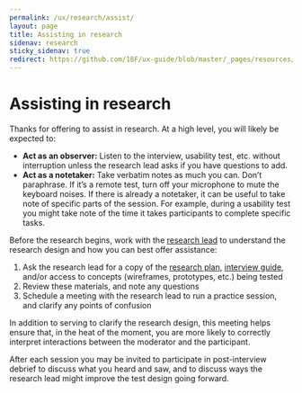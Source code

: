 ```yaml
---
permalink: /ux/research/assist/
layout: page
title: Assisting in research
sidenav: research
sticky_sidenav: true
redirect: https://github.com/18F/ux-guide/blob/master/_pages/resources/assisting-in-research.md
---
```


# Assisting in research

Thanks for offering to assist in research. At a high level, you will likely be expected to:

- **Act as an observer:** Listen to the interview, usability test, etc. without interruption unless the research lead asks if you have questions to add.
- **Act as a notetaker:** Take verbatim notes as much you can. Don’t paraphrase. If it’s a remote test, turn off your microphone to mute the keyboard noises. If there is already a notetaker, it can be useful to take note of specific parts of the session. For example, during a usability test you might take note of the time it takes participants to complete specific tasks.

Before the research begins, work with the [research lead](https://github.com/18F/ux-guide/blob/master/_pages/resources/research-lead.md) to understand the research design and how you can best offer assistance:

1. Ask the research lead for a copy of the [research plan](https://github.com/18F/ux-guide/blob/master/_pages/resources/research-plan.md), [interview guide](https://github.com/18F/ux-guide/blob/master/_pages/resources/interview-script.md), and/or access to concepts (wireframes, prototypes, etc.) being tested
2. Review these materials, and note any questions
3. Schedule a meeting with the research lead to run a practice session, and clarify any points of confusion

In addition to serving to clarify the research design, this meeting helps ensure that, in the heat of the moment, you are more likely to correctly interpret interactions between the moderator and the participant.

After each session you may be invited to participate in post-interview debrief to discuss what you heard and saw, and to discuss ways the research lead might improve the test design going forward.
